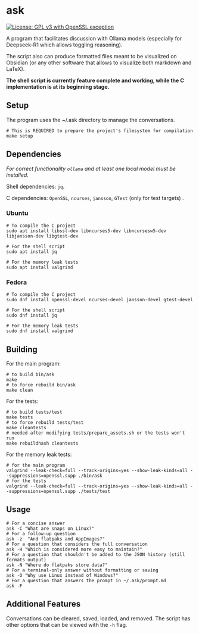 # ask
[![License: GPL v3 with OpenSSL exception](https://img.shields.io/badge/License-GPLv3_OpenSSL-blue.svg)](LICENSE) 

A program that facilitates discussion with Ollama models (especially for Deepseek-R1 which allows toggling reasoning). 

The script also can produce formatted files meant to be visualized on Obsidian (or any other software that allows to visualize both markdown and LaTeX).

**The shell script is currently feature complete and working, while the C implementation is at its beginning stage.**

## Setup
The program uses the ~/.ask directory to manage the conversations.

```shell
# This is REQUIRED to prepare the project's filesystem for compilation
make setup
```

## Dependencies
*For correct functionality ```ollama``` and at least one local model must be installed.*

Shell dependencies: ```jq```.

C dependencies: ```OpenSSL```, ```ncurses```, ```jansson```, ```GTest``` (only for test targets)
.
### Ubuntu
```shell
# To compile the C project
sudo apt install libssl-dev libncurses5-dev libncursesw5-dev libjansson-dev libgtest-dev

# For the shell script
sudo apt install jq

# For the memory leak tests
sudo apt install valgrind
```
### Fedora
```shell
# To compile the C project
sudo dnf install openssl-devel ncurses-devel jansson-devel gtest-devel

# For the shell script
sudo dnf install jq

# For the memory leak tests
sudo dnf install valgrind
```

## Building
For the main program:
```shell
# to build bin/ask
make
# to force rebuild bin/ask
make clean
```

For the tests:
```shell
# to build tests/test
make tests
# to force rebuild tests/test
make cleantests
# needed after modifying tests/prepare_assets.sh or the tests won't run
make rebuildhash cleantests 
```

For the memory leak tests:
```shell
# for the main program
valgrind --leak-check=full --track-origins=yes --show-leak-kinds=all --suppressions=openssl.supp ./bin/ask
# for the tests
valgrind --leak-check=full --track-origins=yes --show-leak-kinds=all --suppressions=openssl.supp ./tests/test
```

## Usage
```shell
# For a concise answer
ask -C "What are snaps on Linux?"
# For a follow-up question
ask -z  "And flatpaks and AppImages?"
# For a question that considers the full conversation
ask -H "Which is considered more easy to maintain?"
# For a question that shouldn't be added to the JSON history (still formats output)
ask -N "Where do flatpaks store data?"
# For a terminal-only answer without formatting or saving
ask -O "Why use Linux instead of Windows?"
# For a question that answers the prompt in ~/.ask/prompt.md
ask -F
```

## Additional Features
Conversations can be cleared, saved, loaded, and removed. The script has other options that can be viewed with the ```-h``` flag.